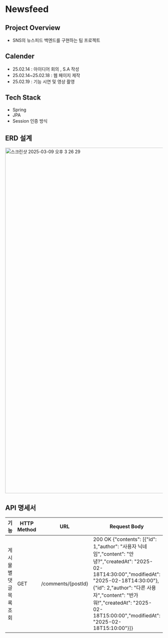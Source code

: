 # Newsfeed
## Project Overview
- SNS의 뉴스피드 백엔드를 구현하는 팀 프로젝트

## Calender
- 25.02.14 : 아이디어 회의 , S.A 작성
- 25.02.14~25.02.18 : 웹 페이지 제작
- 25.02.19 : 기능 시연 및 영상 촬영

## Tech Stack
- Spring
- JPA
- Session 인증 방식

## ERD 설계
<img width="1105" alt="스크린샷 2025-03-09 오후 3 26 29" src="https://github.com/user-attachments/assets/8d86dbcd-a4c8-44ef-8d77-ad15a84460d4" />

## API 명세서
| 기능 | HTTP Method | URL | Request Body | Return Values |
| --- | --- | --- | --- | --- | 
| 게시물 별 댓글 목록 조회 | GET | /comments/{postId} | 200 OK {"contents": [{"id": 1,"author": "사용자 닉네임","content": "안녕?","createdAt": "2025-02-18T14:30:00","modifiedAt": "2025-02-18T14:30:00"},{"id": 2,"author": "다른 사용자","content": "반가워!","createdAt": "2025-02-18T15:00:00","modifiedAt": "2025-02-18T15:10:00"}]} |
